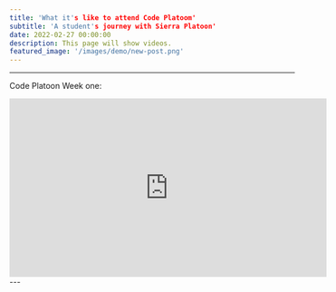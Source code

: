 ```yaml
---
title: 'What it's like to attend Code Platoom'
subtitle: 'A student's journey with Sierra Platoon' 
date: 2022-02-27 00:00:00
description: This page will show videos.
featured_image: '/images/demo/new-post.png'
---
```



---
Code Platoon Week one:
<iframe width="560" height="315" src="https://www.youtube.com/embed/bzf2JuR9_zQ" title="YouTube video player" frameborder="0" allow="accelerometer; autoplay; clipboard-write; encrypted-media; gyroscope; picture-in-picture" allowfullscreen></iframe>
---

